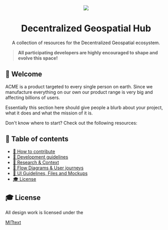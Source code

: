 <div align="center">
<a href="https://en.wikipedia.org/wiki/Acme_Corporation"><img src="https://i.imgur.com/C3riAXH.png" /></a>
  <h1>Decentralized Geospatial Hub</h1>
  <p>A collection of resources for the Decentralized Geospatial ecosystem.</p>
</div>

> **All participating developers are highly encouraged to shape and evolve this space!**

## 👋 Welcome

ACME is a product targeted to every single person on earth. Since we manufacture everything on our own our product range is very big and affecting billions of users.

Essentially this section here should give people a blurb about your project, what it does and what the mission of it is.

Don't know where to start? Check out the following resources:

## 📖 Table of contents

- [🚢 How to contribute](./docs/contribute/contributing-guidelines.md)
- [💅 Development guidelines](./docs/style-guidelines.md)
- [🔬 Research & Context](https://github.com/DecentralizedGeo/research)
- [🔀 Flow Diagrams & User journeys](3-flow-diagrams-journeys/README.md)
- [🚀 UI Guidelines, Files and Mockups](4-user-interface/README.md)
- [🎓 License](#-license)

## 🎓 License

All design work is licensed under the

[MIT](https://mit-license.org/)[text](README.md)
